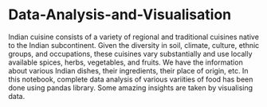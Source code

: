 # Data-Analysis-and-Visualisation
Indian cuisine consists of a variety of regional and traditional cuisines native to the Indian subcontinent. Given the diversity in soil, climate, culture, ethnic groups, and occupations, these cuisines vary substantially and use locally available spices, herbs, vegetables, and fruits. We have the information about various Indian dishes, their ingredients, their place of origin, etc.
In this notebook, complete data analysis of various variities of food has been done using pandas library. Some amazing insights are taken by visualising data.
